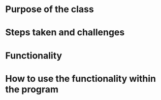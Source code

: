 # Purpose of the class

# Steps taken and challenges

# Functionality

# How to use the functionality within the program
